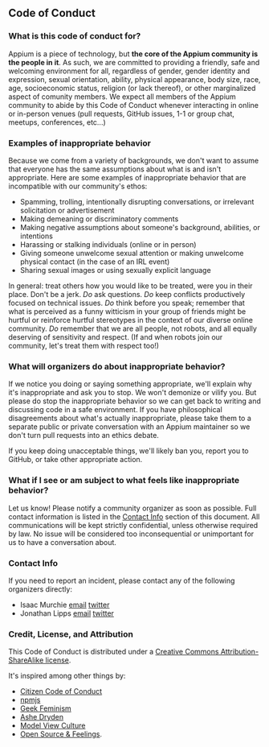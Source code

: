 ## Code of Conduct

### What is this code of conduct for?

Appium is a piece of technology, but **the core of the Appium community is the people in it**. As such, we are committed to providing a friendly, safe and welcoming environment for all, regardless of gender, gender identity and expression, sexual orientation, ability, physical appearance, body size, race, age, socioeconomic status, religion (or lack thereof), or other marginalized aspect of comunity members. We expect all members of the Appium community to abide by this Code of Conduct whenever interacting in online or in-person venues (pull requests, GitHub issues, 1-1 or group chat, meetups, conferences, etc...)

### Examples of inappropriate behavior

Because we come from a variety of backgrounds, we don't want to assume that everyone has the same assumptions about what is and isn't appropriate. Here are some examples of inappropriate behavior that are incompatible with our community's ethos:

* Spamming, trolling, intentionally disrupting conversations, or irrelevant solicitation or advertisement
* Making demeaning or discriminatory comments
* Making negative assumptions about someone's background, abilities, or intentions
* Harassing or stalking individuals (online or in person)
* Giving someone unwelcome sexual attention or making unwelcome physical contact (in the case of an IRL event)
* Sharing sexual images or using sexually explicit language

In general: treat others how you would like to be treated, were you in their place. Don't be a jerk. _Do_ ask questions. _Do_ keep conflicts productively focused on technical issues. _Do_ think before you speak; remember that what is perceived as a funny witticism in your group of friends might be hurtful or reinforce hurtful stereotypes in the context of our diverse online community. _Do_ remember that we are all people, not robots, and all equally deserving of sensitivity and respect. (If and when robots join our community, let's treat them with respect too!)


### What will organizers do about inappropriate behavior?

If we notice you doing or saying something appropriate, we'll explain why it's inappropriate and ask you to stop. We won't demonize or vilify you. But please do stop the inappropriate behavior so we can get back to writing and discussing code in a safe environment. If you have philosophical disagreements about what's actually inappropriate, please take them to a separate public or private conversation with an Appium maintainer so we don't turn pull requests into an ethics debate.

If you keep doing unacceptable things, we'll likely ban you, report you to GitHub, or take other appropriate action.

### What if I see or am subject to what feels like inappropriate behavior?

Let us know! Please notify a community organizer as soon as possible. Full contact information is listed in the [Contact Info](#contact-info) section of this document. All communications will be kept strictly confidential, unless otherwise required by law. No issue will be considered too inconsequential or unimportant for us to have a conversation about.

### Contact Info

If you need to report an incident, please contact any of the following organizers directly:

* Isaac Murchie [email](mailto:isaac@saucelabs.com) [twitter](https://twitter.com/imurchie)
* Jonathan Lipps [email](mailto:jlipps@saucelabs.com) [twitter](https://twitter.com/jlipps)

### Credit, License, and Attribution

This Code of Conduct is distributed under a [Creative Commons Attribution-ShareAlike license](http://creativecommons.org/licenses/by-sa/3.0/).

It's inspired among other things by:
* [Citizen Code of Conduct](http://citizencodeofconduct.org/)
* [npmjs](https://www.npmjs.com/policies/conduct)
* [Geek Feminism](http://geekfeminism.wikia.com/wiki/Conference_anti-harassment/Policy)
* [Ashe Dryden](http://www.ashedryden.com/blog/codes-of-conduct-101-faq)
* [Model View Culture](https://modelviewculture.com/issues/events)
* [Open Source & Feelings](http://osfeels.com/conduct).
